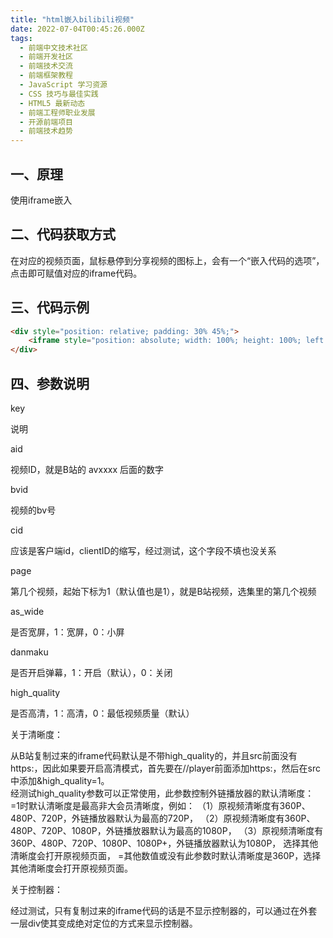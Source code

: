 ```yaml
---
title: "html嵌入bilibili视频"
date: 2022-07-04T00:45:26.000Z
tags: 
  - 前端中文技术社区
  - 前端开发社区
  - 前端技术交流
  - 前端框架教程
  - JavaScript 学习资源
  - CSS 技巧与最佳实践
  - HTML5 最新动态
  - 前端工程师职业发展
  - 开源前端项目
  - 前端技术趋势
---
```


一、原理
----

使用iframe嵌入

二、代码获取方式
--------

在对应的视频页面，鼠标悬停到分享视频的图标上，会有一个“嵌入代码的选项”，点击即可赋值对应的iframe代码。

三、代码示例
------

```html
<div style="position: relative; padding: 30% 45%;">
    <iframe style="position: absolute; width: 100%; height: 100%; left: 0; top: 0;" src="https://player.bilibili.com/player.html?aid=808353940&bvid=BV1N34y1q7y2&cid=489396801&page=1&high_quality=1&danmaku=0" scrolling="no" border="0" frameborder="no" framespacing="0" allowfullscreen="true"> </iframe>
</div>
```

四、参数说明
------

key

说明

aid

视频ID，就是B站的 avxxxx 后面的数字

bvid

视频的bv号

cid

应该是客户端id，clientID的缩写，经过测试，这个字段不填也没关系

page

第几个视频，起始下标为1（默认值也是1），就是B站视频，选集里的第几个视频

as\_wide

是否宽屏，1：宽屏，0：小屏

danmaku

是否开启弹幕，1：开启（默认），0：关闭

high\_quality

是否高清，1：高清，0：最低视频质量（默认）

关于清晰度：

从B站复制过来的iframe代码默认是不带high\_quality的，并且src前面没有https:，因此如果要开启高清模式，首先要在//player前面添加https:，然后在src中添加&high\_quality=1。  
经测试high\_quality参数可以正常使用，此参数控制外链播放器的默认清晰度： =1时默认清晰度是最高非大会员清晰度，例如： （1）原视频清晰度有360P、480P、720P，外链播放器默认为最高的720P， （2）原视频清晰度有360P、480P、720P、1080P，外链播放器默认为最高的1080P， （3）原视频清晰度有360P、480P、720P、1080P、1080P+，外链播放器默认为1080P， 选择其他清晰度会打开原视频页面， =其他数值或没有此参数时默认清晰度是360P，选择其他清晰度会打开原视频页面。

关于控制器：

经过测试，只有复制过来的iframe代码的话是不显示控制器的，可以通过在外套一层div使其变成绝对定位的方式来显示控制器。
